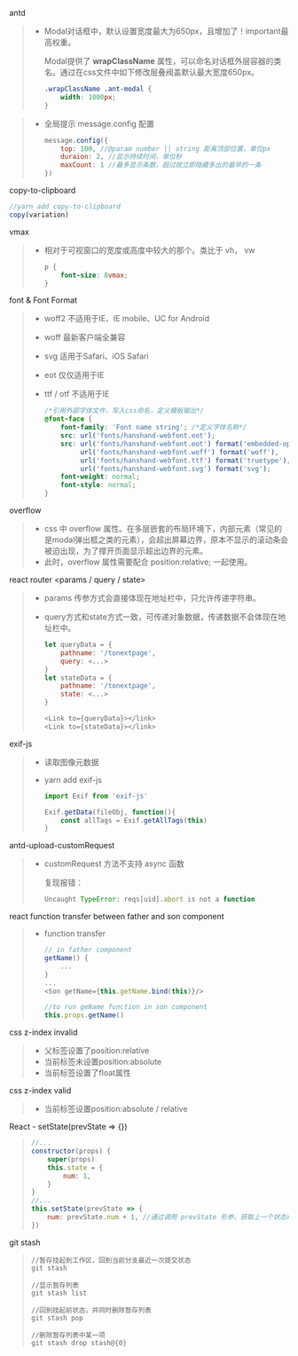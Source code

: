 antd

> * Modal对话框中，默认设置宽度最大为650px，且增加了！important最高权重。
>
>   Modal提供了 **wrapClassName** 属性，可以命名对话框外层容器的类名。通过在css文件中如下修改层叠阀盖默认最大宽度650px。
>
>   ```css
>   .wrapClassName .ant-modal {
>       width: 1000px;
>   }
>   ```

> * 全局提示 message.config 配置
>
>   ```javascript
>   message.config({
>       top: 100, //@param number || string 距离顶部位置，单位px
>       duraion: 2, //显示持续时间，单位秒
>       maxCount: 1 //最多显示条数，超过就立即隐藏多出的最早的一条
>   })
>   ```
>

copy-to-clipboard

```javascript
//yarn add copy-to-clipboard
copy(variation)
```

vmax

> * 相对于可视窗口的宽度或高度中较大的那个。类比于 vh， vw
>
>   ```css
>   p {
>       font-size: 8vmax;
>   }
>   ```

font & Font Format

> * woff2 不适用于IE、IE mobile、UC for Android
>
> * woff 最新客户端全兼容
>
> * svg 适用于Safari、iOS Safari
>
> * eot 仅仅适用于IE
>
> * ttf / otf 不适用于IE
>
>   ```css
>   /*引用外部字体文件，写入css命名，定义模板输出*/
>   @font-face {
>       font-family: 'Font name string'; /*定义字体名称*/
>       src: url('fonts/hanshand-webfont.eot');
>       src: url('fonts/hanshand-webfont.eot') format('embedded-opentype'),
>            url('fonts/hanshand-webfont.woff') format('woff'),
>            url('fonts/hanshand-webfont.ttf') format('truetype'),
>            url('fonts/hanshand-webfont.svg') format('svg');
>       font-weight: normal;
>       font-style: normal;
>   }
>   ```

overflow

> * css 中 overflow 属性。在多层嵌套的布局环境下，内部元素（常见的是modal弹出框之类的元素），会超出屏幕边界，原本不显示的滚动条会被迫出现，为了撑开页面显示超出边界的元素。
> * 此时，overflow 属性需要配合 position:relative; 一起使用。

react router <params / query / state>

> * params 传参方式会直接体现在地址栏中，只允许传递字符串。
>
> * query方式和state方式一致，可传递对象数据，传递数据不会体现在地址栏中。
>
>   ```js
>   let queryData = {
>       pathname: '/tonextpage',
>       query: <...>
>   }
>   let stateData = {
>       pathname: '/tonextpage',
>       state: <...>
>   }
>   
>   <Link to={queryData}></link>
>   <Link to={stateData}></link>
>   ```

exif-js

> * 读取图像元数据
>
> * yarn add exif-js
>
>   ```javascript
>   import Exif from 'exif-js'
>   
>   Exif.getData(fileObj, function(){
>       const allTags = Exif.getAllTags(this)
>   }
>   ```

antd-upload-customRequest

> * customRequest 方法不支持 async 函数
>
>   复现报错：
>
>   ```javascript
>   Uncaught TypeError: reqs[uid].abort is not a function
>   ```

react function transfer between father and son component

> * function transfer
>
>   ```javascript
>   // in father component
>   getName() {
>       ...
>   }
>   ...
>   <Son getName={this.getName.bind(this)}/>
>   
>   //to run geName function in son component
>   this.props.getName()
>   ```

css z-index   invalid

> * 父标签设置了position:relative
> * 当前标签未设置position:absolute
> * 当前标签设置了float属性

css z-index   valid

> * 当前标签设置position:absolute / relative

React - setState(prevState => {})

> ```javascript
> //...
> constructor(props) {
>     super(props)
>     this.state = {
>         num: 1,
>     }
> }
> //...
> this.setState(prevState => {
>     num: prevState.num + 1, //通过调用 prevState 形参，获取上一个状态组件中的 state 值
> })
> ```

git stash

> ```shell
> //暂存挂起到工作区，回到当前分支最近一次提交状态
> git stash
> 
> //显示暂存列表
> git stash list
> 
> //回到挂起前状态，并同时删除暂存列表
> git stash pop
> 
> //删除暂存列表中某一项
> git stash drop stash@{0}
> ```
